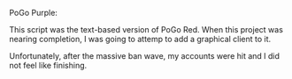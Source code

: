 PoGo Purple:

This script was the text-based version of PoGo Red.
When this project was nearing completion, I was going to attemp to add a graphical client to it.

Unfortunately, after the massive ban wave, my accounts were hit and I did not feel like finishing.
